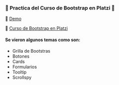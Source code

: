 ### 🌟 Practica del Curso de Bootstrap en Platzi 💚

🔔 [Demo](https://62bcc5eb43d13d005f6bf701--prismatic-rabanadas-7e0619.netlify.app/)

🔔 [Curso de Bootstrap en Platzi](https://platzi.com/cursos/bootstrap/)
#### Se vieron algunos temas como son:
- Grilla de Bootstras
- Botones
- Cards
- Formularios
- Tooltip
- Scrollspy